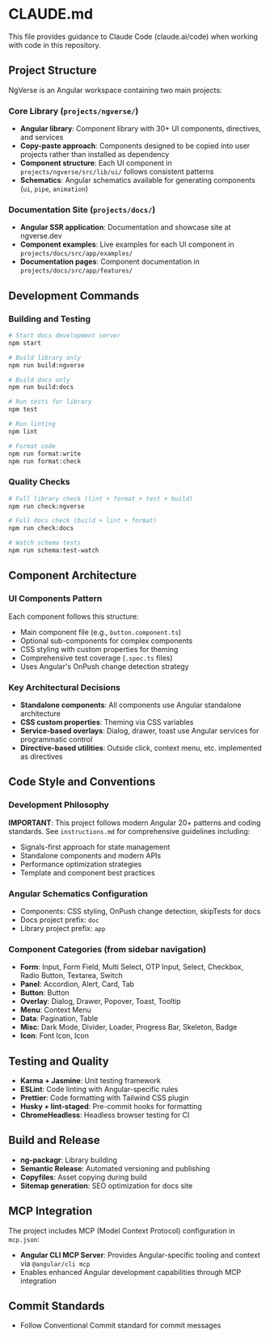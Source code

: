 # CLAUDE.md

This file provides guidance to Claude Code (claude.ai/code) when working with code in this repository.

## Project Structure

NgVerse is an Angular workspace containing two main projects:

### Core Library (`projects/ngverse/`)

- **Angular library**: Component library with 30+ UI components, directives, and services
- **Copy-paste approach**: Components designed to be copied into user projects rather than installed as dependency
- **Component structure**: Each UI component in `projects/ngverse/src/lib/ui/` follows consistent patterns
- **Schematics**: Angular schematics available for generating components (`ui`, `pipe`, `animation`)

### Documentation Site (`projects/docs/`)

- **Angular SSR application**: Documentation and showcase site at ngverse.dev
- **Component examples**: Live examples for each UI component in `projects/docs/src/app/examples/`
- **Documentation pages**: Component documentation in `projects/docs/src/app/features/`

## Development Commands

### Building and Testing

```bash
# Start docs development server
npm start

# Build library only
npm run build:ngverse

# Build docs only
npm run build:docs

# Run tests for library
npm test

# Run linting
npm lint

# Format code
npm run format:write
npm run format:check
```

### Quality Checks

```bash
# Full library check (lint + format + test + build)
npm run check:ngverse

# Full docs check (build + lint + format)
npm run check:docs

# Watch schema tests
npm run schema:test-watch
```

## Component Architecture

### UI Components Pattern

Each component follows this structure:

- Main component file (e.g., `button.component.ts`)
- Optional sub-components for complex components
- CSS styling with custom properties for theming
- Comprehensive test coverage (`.spec.ts` files)
- Uses Angular's OnPush change detection strategy

### Key Architectural Decisions

- **Standalone components**: All components use Angular standalone architecture
- **CSS custom properties**: Theming via CSS variables
- **Service-based overlays**: Dialog, drawer, toast use Angular services for programmatic control
- **Directive-based utilities**: Outside click, context menu, etc. implemented as directives

## Code Style and Conventions

### Development Philosophy

**IMPORTANT**: This project follows modern Angular 20+ patterns and coding standards. See `instructions.md` for comprehensive guidelines including:

- Signals-first approach for state management
- Standalone components and modern APIs
- Performance optimization strategies
- Template and component best practices

### Angular Schematics Configuration

- Components: CSS styling, OnPush change detection, skipTests for docs
- Docs project prefix: `doc`
- Library project prefix: `app`

### Component Categories (from sidebar navigation)

- **Form**: Input, Form Field, Multi Select, OTP Input, Select, Checkbox, Radio Button, Textarea, Switch
- **Panel**: Accordion, Alert, Card, Tab
- **Button**: Button
- **Overlay**: Dialog, Drawer, Popover, Toast, Tooltip
- **Menu**: Context Menu
- **Data**: Pagination, Table
- **Misc**: Dark Mode, Divider, Loader, Progress Bar, Skeleton, Badge
- **Icon**: Font Icon, Icon

## Testing and Quality

- **Karma + Jasmine**: Unit testing framework
- **ESLint**: Code linting with Angular-specific rules
- **Prettier**: Code formatting with Tailwind CSS plugin
- **Husky + lint-staged**: Pre-commit hooks for formatting
- **ChromeHeadless**: Headless browser testing for CI

## Build and Release

- **ng-packagr**: Library building
- **Semantic Release**: Automated versioning and publishing
- **Copyfiles**: Asset copying during build
- **Sitemap generation**: SEO optimization for docs site

## MCP Integration

The project includes MCP (Model Context Protocol) configuration in `mcp.json`:

- **Angular CLI MCP Server**: Provides Angular-specific tooling and context via `@angular/cli mcp`
- Enables enhanced Angular development capabilities through MCP integration

## Commit Standards

- Follow Conventional Commit standard for commit messages
